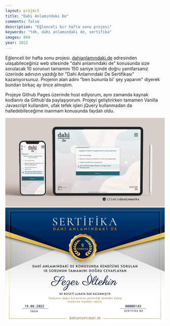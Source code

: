 ```yaml
---
layout: project
title: "Dahi Anlamındaki De"
comments: false
description: "Eğlenceli bir hafta sonu projesi"
keywords: "tdk, dahi anlamındaki de, sertifika"
images: 004
year: 2022
---
```


Eğlenceli bir hafta sonu projesi. [dahianlamındaki.de](https://dahianlamindaki.de) adresinden ulaşabileceğiniz web sitesinde "dahi anlamındaki de" konusunda size sorulacak 10 sorunun tamamını 150 saniye içinde doğru yanıtlarsanız üzerinde adınızın yazdığı bir "Dahi Anlamındaki De Sertifikası" kazanıyorsunuz. Projenin alan adını "ben bununla bi' şey yaparım" diyerek bundan birkaç ay önce almıştım.

Projeye Github Pages üzerinde host ediyorum, aynı zamanda kaynak kodlarını da Github'da paylaşıyorum. Projeyi geliştirirken tamamen Vanilla Javascript kullandım, ufak tefek işleri jQuery kullanmadan da halledebileceğime inanmam konusunda faydalı oldu.


![001](/assets/images/projects/004/001.jpg)
![002](/assets/images/projects/004/002.jpg)